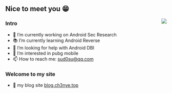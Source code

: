 ## Nice to meet you 😁
[<img align="right" src="https://github-readme-stats.vercel.app/api?username=Ch3nYe&theme=monokai&show_icons=true">](https://github.com/Ch3nYe)
### Intro
- 📱 I’m currently working on Android Sec Research
- 📚 I’m currently learning Android Reverse
- 🤔 I’m looking for help with Android DBI
- 💖 I’m interested in pubg mobile
- 📫 How to reach me: [sud0su@qq.com](mailto:sud0su@qq.com)
### Welcome to my site
- 📝 my blog site [blog.ch3nye.top](https://blog.ch3nye.top)
